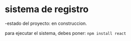 <h1>sistema de registro</h1>

-estado del proyecto: en construccion.

para ejecutar el sistema, debes poner:
```npm install react```
